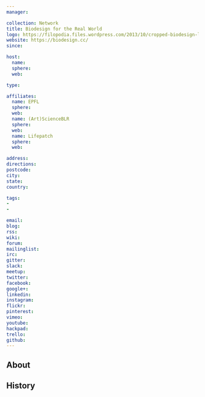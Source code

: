 ```yaml
---
manager:

collection: Network
title: Biodesign for the Real World
logo: https://filopodia.files.wordpress.com/2013/10/cropped-biodesign-logo-green.png
website: https://biodesign.cc/
since:

host:
  name:
  sphere:
  web:

type:

affiliates:
  name: EPFL
  sphere:
  web:
  name: (Art)ScienceBLR
  sphere:
  web:
  name: Lifepatch
  sphere:
  web:

address:
directions:
postcode:
city:
state:
country:

tags:
-
-

email:
blog:
rss:
wiki:
forum:
mailinglist:
irc:
gitter:
slack:
meetup:
twitter:
facebook:
google+:
linkedin:
instagram:
flickr:
pinterest:
vimeo:
youtube:
hackpad:
trello:
github:
---
```


## About

## History
